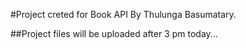 #Project creted for Book API By Thulunga Basumatary.

##Project files will be uploaded after 3 pm today...